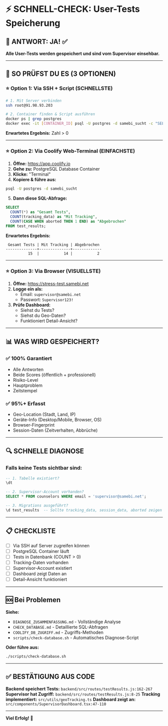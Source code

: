 # ⚡ SCHNELL-CHECK: User-Tests Speicherung

## 🎯 ANTWORT: JA! ✅

**Alle User-Tests werden gespeichert und sind vom Supervisor einsehbar.**

---

## 🚀 SO PRÜFST DU ES (3 OPTIONEN)

### ⭐ Option 1: Via SSH + Script (SCHNELLSTE)

```bash
# 1. Mit Server verbinden
ssh root@91.98.93.203

# 2. Container finden & Script ausführen
docker ps | grep postgres
docker exec -it [CONTAINER_ID] psql -U postgres -d samebi_sucht -c "SELECT COUNT(*) as tests FROM test_results;"
```

**Erwartetes Ergebnis:** Zahl > 0

---

### ⭐ Option 2: Via Coolify Web-Terminal (EINFACHSTE)

1. **Öffne:** https://app.coolify.io
2. **Gehe zu:** PostgreSQL Database Container
3. **Klicke:** "Terminal"
4. **Kopiere & führe aus:**

```bash
psql -U postgres -d samebi_sucht
```

5. **Dann diese SQL-Abfrage:**

```sql
SELECT 
  COUNT(*) as "Gesamt Tests",
  COUNT(tracking_data) as "Mit Tracking",
  COUNT(CASE WHEN aborted THEN 1 END) as "Abgebrochen"
FROM test_results;
```

**Erwartetes Ergebnis:**
```
 Gesamt Tests | Mit Tracking | Abgebrochen 
--------------+--------------+-------------
          15  |           14 |           2
```

---

### ⭐ Option 3: Via Browser (VISUELLSTE)

1. **Öffne:** https://stress-test.samebi.net
2. **Logge ein als:**
   - Email: `supervisor@samebi.net`
   - Passwort: `Supervisor123!`
3. **Prüfe Dashboard:**
   - Siehst du Tests?
   - Siehst du Geo-Daten?
   - Funktioniert Detail-Ansicht?

---

## 📊 WAS WIRD GESPEICHERT?

### ✅ 100% Garantiert
- Alle Antworten
- Beide Scores (öffentlich + professionell)
- Risiko-Level
- Hauptproblem
- Zeitstempel

### ✅ 95%+ Erfasst
- Geo-Location (Stadt, Land, IP)
- Geräte-Info (Desktop/Mobile, Browser, OS)
- Browser-Fingerprint
- Session-Daten (Zeitverhalten, Abbrüche)

---

## 🔍 SCHNELLE DIAGNOSE

### Falls keine Tests sichtbar sind:

```sql
-- 1. Tabelle existiert?
\dt

-- 2. Supervisor-Account vorhanden?
SELECT * FROM counselors WHERE email = 'supervisor@samebi.net';

-- 3. Migrations ausgeführt?
\d test_results  -- Sollte tracking_data, session_data, aborted zeigen
```

---

## 📋 CHECKLISTE

- [ ] Via SSH auf Server zugreifen können
- [ ] PostgreSQL Container läuft
- [ ] Tests in Datenbank (COUNT > 0)
- [ ] Tracking-Daten vorhanden
- [ ] Supervisor-Account existiert
- [ ] Dashboard zeigt Daten an
- [ ] Detail-Ansicht funktioniert

---

## 🆘 Bei Problemen

**Siehe:**
- `DIAGNOSE_ZUSAMMENFASSUNG.md` - Vollständige Analyse
- `CHECK_DATABASE.md` - Detaillierte SQL-Abfragen
- `COOLIFY_DB_ZUGRIFF.md` - Zugriffs-Methoden
- `scripts/check-database.sh` - Automatisches Diagnose-Script

**Oder führe aus:**
```bash
./scripts/check-database.sh
```

---

## ✅ BESTÄTIGUNG AUS CODE

**Backend speichert Tests:** `backend/src/routes/testResults.js:162-267`
**Supervisor hat Zugriff:** `backend/src/routes/testResults.js:8-25`
**Tracking implementiert:** `src/utils/geoTracking.ts`
**Dashboard zeigt an:** `src/components/SupervisorDashboard.tsx:47-110`

---

**Viel Erfolg! 🎉**

